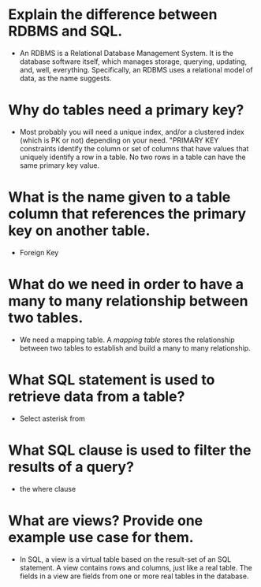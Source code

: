 # Explain the difference between RDBMS and SQL.
* An RDBMS is a Relational Database Management System. It is the database software itself, which manages storage, querying, updating, and, well, everything. Specifically, an RDBMS uses a relational model of data, as the name suggests.
# Why do tables need a primary key?
* Most probably you will need a unique index, and/or a clustered index (which is PK or not) depending on your need. "PRIMARY KEY constraints identify the column or set of columns that have values that uniquely identify a row in a table. No two rows in a table can have the same primary key value.
# What is the name given to a table column that references the primary key on another table.
* Foreign Key
# What do we need in order to have a many to many relationship between two tables.
* We need a mapping table. A _mapping table_  stores the relationship between two tables to establish and build a many to many relationship. 
# What SQL statement is used to retrieve data from a table?
* Select asterisk from
# What SQL clause is used to filter the results of a query?
* the where clause
# What are views? Provide one example use case for them.
* In SQL, a view is a virtual table based on the result-set of an SQL statement. A view contains rows and columns, just like a real table. The fields in a view are fields from one or more real tables in the database.
